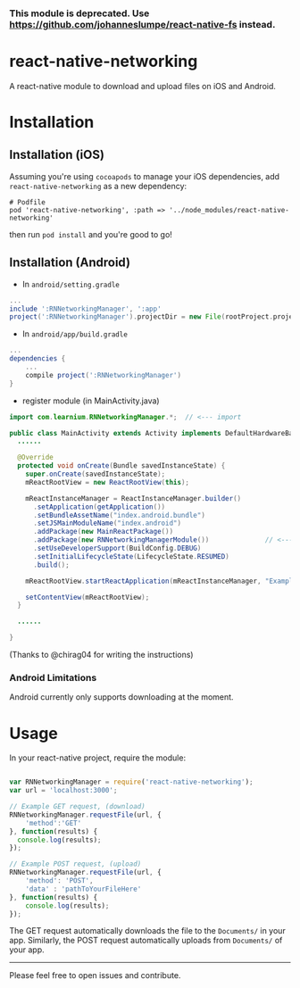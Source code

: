 ### This module is deprecated. Use https://github.com/johanneslumpe/react-native-fs instead.

# react-native-networking
A react-native module to download and upload files on iOS and Android.

# Installation
## Installation (iOS)
Assuming you're using `cocoapods` to manage your iOS dependencies, add `react-native-networking` as a new dependency: 

```
# Podfile
pod 'react-native-networking', :path => '../node_modules/react-native-networking'
```

then run `pod install` and you're good to go!

## Installation (Android)

* In `android/setting.gradle`

```gradle
...
include ':RNNetworkingManager', ':app'
project(':RNNetworkingManager').projectDir = new File(rootProject.projectDir, '../node_modules/react-native-networking/android')
```

* In `android/app/build.gradle`

```gradle
...
dependencies {
    ...
    compile project(':RNNetworkingManager')
}
```

* register module (in MainActivity.java)

```java
import com.learnium.RNNetworkingManager.*;  // <--- import

public class MainActivity extends Activity implements DefaultHardwareBackBtnHandler {
  ......

  @Override
  protected void onCreate(Bundle savedInstanceState) {
    super.onCreate(savedInstanceState);
    mReactRootView = new ReactRootView(this);

    mReactInstanceManager = ReactInstanceManager.builder()
      .setApplication(getApplication())
      .setBundleAssetName("index.android.bundle")
      .setJSMainModuleName("index.android")
      .addPackage(new MainReactPackage())
      .addPackage(new RNNetworkingManagerModule())              // <------ add here
      .setUseDeveloperSupport(BuildConfig.DEBUG)
      .setInitialLifecycleState(LifecycleState.RESUMED)
      .build();

    mReactRootView.startReactApplication(mReactInstanceManager, "ExampleRN", null);

    setContentView(mReactRootView);
  }

  ......

}
```

(Thanks to @chirag04 for writing the instructions)

### Android Limitations

Android currently only supports downloading at the moment.

# Usage
In your react-native project, require the module:
```javascript

var RNNetworkingManager = require('react-native-networking');
var url = 'localhost:3000';

// Example GET request, (download)
RNNetworkingManager.requestFile(url, {
    'method':'GET'
}, function(results) {
  console.log(results);
});

// Example POST request, (upload)
RNNetworkingManager.requestFile(url, {
    'method': 'POST',
    'data' : 'pathToYourFileHere'
}, function(results) {
    console.log(results);
});
```
The GET request automatically downloads the file to the `Documents/` in your app. Similarly, the POST request automatically uploads from `Documents/` of your app.

---

Please feel free to open issues and contribute.
